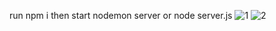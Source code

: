 run npm i
then start nodemon server or node server.js
![1](https://github.com/user-attachments/assets/7d7c177c-b588-404b-9b0e-3f5470c50f89)
![2](https://github.com/user-attachments/assets/76c6dd2d-782e-4ef2-8fec-c237f73e2487)
